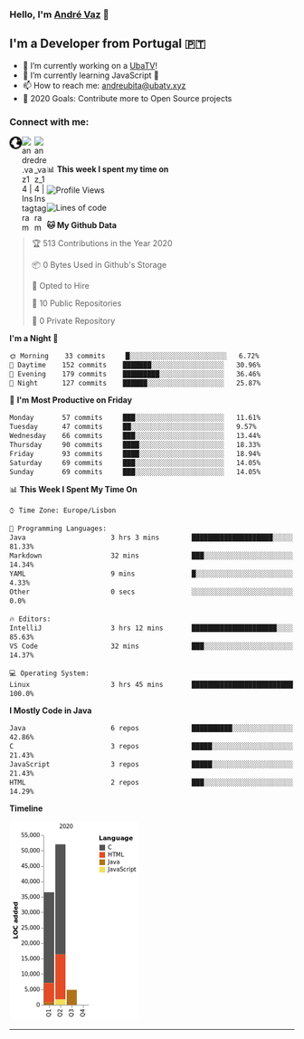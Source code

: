 ### Hello, I'm [André Vaz][website] 👋

## I'm a Developer from Portugal 🇵🇹
- 🍇 I’m currently working on a [UbaTV][ubatv]!
- 🌱 I’m currently learning JavaScript 🤣
- 📫 How to reach me: andreubita@ubatv.xyz
- 🥅 2020 Goals: Contribute more to Open Source projects

### Connect with me:

[<img align="left" alt="andreubita Website" width="22px" src="https://raw.githubusercontent.com/iconic/open-iconic/master/svg/globe.svg" />][website]
[<img align="left" alt="andre.vaz14 | Instagram" width="22px" src="https://cdn.jsdelivr.net/npm/simple-icons@v3/icons/instagram.svg" />][instagram]
[<img align="left" alt="andre_vaz_14 | Instagram" width="22px" src="https://cdn.jsdelivr.net/npm/simple-icons@v3/icons/twitter.svg" />][twitter]

<br />
<br />

📊 **This week I spent my time on**
<!--START_SECTION:waka-->
![Profile Views](http://img.shields.io/badge/Profile%20Views-142-blue)

![Lines of code](https://img.shields.io/badge/From%20Hello%20World%20I%27ve%20Written-191537%20lines%20of%20code-blue)

**🐱 My Github Data** 

> 🏆 513 Contributions in the Year 2020
 > 
> 📦 0 Bytes Used in Github's Storage 
 > 
> 💼 Opted to Hire
 > 
> 📜 10 Public Repositories
 > 
> 🔑 0 Private Repository 
 > 
**I'm a Night 🦉** 

```text
🌞 Morning    33 commits     █░░░░░░░░░░░░░░░░░░░░░░░░   6.72% 
🌆 Daytime    152 commits    ███████░░░░░░░░░░░░░░░░░░   30.96% 
🌃 Evening    179 commits    █████████░░░░░░░░░░░░░░░░   36.46% 
🌙 Night      127 commits    ██████░░░░░░░░░░░░░░░░░░░   25.87%

```
📅 **I'm Most Productive on Friday** 

```text
Monday       57 commits     ███░░░░░░░░░░░░░░░░░░░░░░   11.61% 
Tuesday      47 commits     ██░░░░░░░░░░░░░░░░░░░░░░░   9.57% 
Wednesday    66 commits     ███░░░░░░░░░░░░░░░░░░░░░░   13.44% 
Thursday     90 commits     ████░░░░░░░░░░░░░░░░░░░░░   18.33% 
Friday       93 commits     ████░░░░░░░░░░░░░░░░░░░░░   18.94% 
Saturday     69 commits     ███░░░░░░░░░░░░░░░░░░░░░░   14.05% 
Sunday       69 commits     ███░░░░░░░░░░░░░░░░░░░░░░   14.05%

```


📊 **This Week I Spent My Time On** 

```text
⌚︎ Time Zone: Europe/Lisbon

💬 Programming Languages: 
Java                     3 hrs 3 mins        ████████████████████░░░░░   81.33% 
Markdown                 32 mins             ███░░░░░░░░░░░░░░░░░░░░░░   14.34% 
YAML                     9 mins              █░░░░░░░░░░░░░░░░░░░░░░░░   4.33% 
Other                    0 secs              ░░░░░░░░░░░░░░░░░░░░░░░░░   0.0%

🔥 Editors: 
IntelliJ                 3 hrs 12 mins       █████████████████████░░░░   85.63% 
VS Code                  32 mins             ███░░░░░░░░░░░░░░░░░░░░░░   14.37%

💻 Operating System: 
Linux                    3 hrs 45 mins       █████████████████████████   100.0%

```

**I Mostly Code in Java** 

```text
Java                     6 repos             ██████████░░░░░░░░░░░░░░░   42.86% 
C                        3 repos             █████░░░░░░░░░░░░░░░░░░░░   21.43% 
JavaScript               3 repos             █████░░░░░░░░░░░░░░░░░░░░   21.43% 
HTML                     2 repos             ███░░░░░░░░░░░░░░░░░░░░░░   14.29%

```


**Timeline**

![Chart not found](https://github.com/andreubita/andreubita/blob/master/charts/bar_graph.png) 


<!--END_SECTION:waka-->

---

[website]: https://andreubita.github.io
[twitter]: https://twitter.com/andre_vaz_14
[instagram]: https://instagram.com/andre.vaz14
[ubatv]: https://ubatv.xyz
